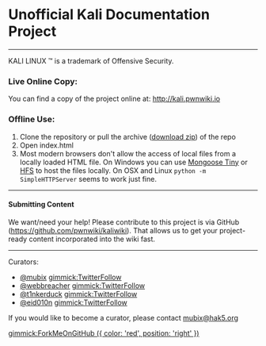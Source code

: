 # Unofficial Kali Documentation Project

- - - - - - 

KALI LINUX ™ is a trademark of Offensive Security.

### Live Online Copy:

You can find a copy of the project online at: http://kali.pwnwiki.io

### Offline Use:

  1. Clone the repository or pull the archive ([download zip](https://github.com/pwnwiki/kaliwiki/archive/gh-pages.zip)) of the repo
  2. Open index.html
  3. Most modern browsers don't allow the access of local files from a locally loaded HTML file. On Windows you can use [Mongoose Tiny](http://cesanta.com/downloads.html) or [HFS](http://www.rejetto.com/hfs/) to host the files locally. On OSX and Linux `python -m SimpleHTTPServer` seems to work just fine.

- - - - - -
#### Submitting Content
We want/need your help! Please contribute to this project is via GitHub (https://github.com/pwnwiki/kaliwiki). That allows us to get your project-ready content incorporated into the wiki fast.

- - - - - -
Curators:

  * [@mubix](https://twitter.com/mubix) [gimmick:TwitterFollow](@mubix)
  * [@webbreacher](https://twitter.com/webbreacher) [gimmick:TwitterFollow](@webbreacher)
  * [@t1nkerduck](https://twitter.com/t1nkerduck) [gimmick:TwitterFollow](@t1nkerduck)
  * [@eid010n](https://twitter.com/eid010n) [gimmick:TwitterFollow](@eid010n)

  
If you would like to become a curator, please contact [mubix@hak5.org](mailto:mubix@hak5.org)

[gimmick:ForkMeOnGitHub ({ color: 'red',  position: 'right' })](http://www.github.com/pwnwiki/kaliwiki/)
